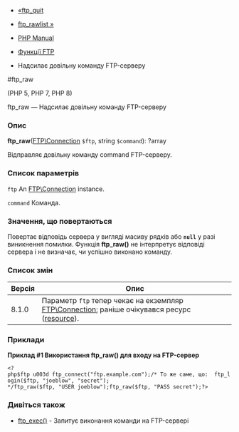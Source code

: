 - [«ftp_quit](function.ftp-quit.md)
- [ftp_rawlist »](function.ftp-rawlist.md)

- [PHP Manual](index.md)
- [Функції FTP](ref.ftp.md)
- Надсилає довільну команду FTP-серверу

#ftp_raw

(PHP 5, PHP 7, PHP 8)

ftp_raw — Надсилає довільну команду FTP-серверу

### Опис

**ftp_raw**([FTP\Connection](class.ftp-connection.md) `$ftp`, string
`$command`): ?array

Відправляє довільну команду command FTP-серверу.

### Список параметрів

`ftp`
An [FTP\Connection](class.ftp-connection.md) instance.

`command`
Команда.

### Значення, що повертаються

Повертає відповідь сервера у вигляді масиву рядків або **`null`** у разі
виникнення помилки. Функція **ftp_raw()** не інтерпретує відповіді
сервера і не визначає, чи успішно виконано команду.

### Список змін

| Версія | Опис                                                                                                                                                  |
| ------ | ----------------------------------------------------------------------------------------------------------------------------------------------------- |
| 8.1.0  | Параметр `ftp` тепер чекає на екземпляр [FTP\Connection](class.ftp-connection.md); раніше очікувався ресурс ([resource](language.types.resource.md)). |

### Приклади

**Приклад #1 Використання **ftp_raw()** для входу на FTP-сервер**

` <?php$ftp u003d ftp_connect("ftp.example.com");/* То же саме, що:  ftp_login($ftp, "joeblow", "secret"); */ftp_raw($ftp, "USER joeblow");ftp_raw($ftp, "PASS secret");?> `

### Дивіться також

- [ftp_exec()](function.ftp-exec.md) - Запитує виконання
команди на FTP-сервері
